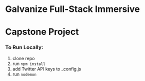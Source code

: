 # Galvanize Full-Stack Immersive
# Capstone Project
### To Run Locally:
1. clone repo
1. run ```npm install```
1. add Twitter API keys to _config.js
1. run ```nodemon```

